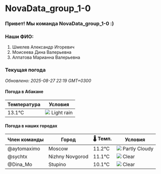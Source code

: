 # NovaData_group_1-0
### Привет! Мы команда NovaData_group_1-0 :)

### Наши ФИО:
1. Шмелев Александр Игоревич
2. Моисеева Дина Валерьевна
3. Алпатова Марианна Валерьевна

### Текущая погода
<!-- WEATHER:START -->
_Обновлено: 2025-08-27 22:19 GMT+0300_

#### Погода в Абакане

| Температура | Условия |
|-------------|----------|
| 13.1°C     | ![](https://cdn.weatherapi.com/weather/64x64/night/296.png) Light rain |

#### Погода в наших городах

| Член команды  | Город               | 🌡️ Темп.  | Условия          |
|---------------|---------------------|-----------|--------------------|
| @aytomaximo    | Moscow              |   11.2°C | ![](https://cdn.weatherapi.com/weather/64x64/night/116.png) Partly Cloudy |
| @sychtx        | Nizhny Novgorod     |   11.1°C | ![](https://cdn.weatherapi.com/weather/64x64/night/113.png) Clear        |
| @Dina_Mo       | Stupino             |   10.1°C | ![](https://cdn.weatherapi.com/weather/64x64/night/113.png) Clear        |

<!-- WEATHER:END -->
